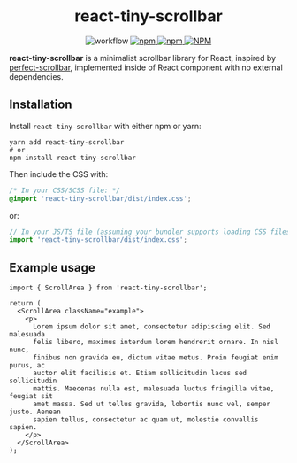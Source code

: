 <h1 align="center">
react-tiny-scrollbar
</h1>

<p align="center">
<img alt="workflow" src="https://img.shields.io/github/workflow/status/mat-sz/react-tiny-scrollbar/CI">
<a href="https://npmjs.com/package/react-tiny-scrollbar">
<img alt="npm" src="https://img.shields.io/npm/v/react-tiny-scrollbar">
<img alt="npm" src="https://img.shields.io/npm/dw/react-tiny-scrollbar">
<img alt="NPM" src="https://img.shields.io/npm/l/react-tiny-scrollbar">
</a>
</p>

**react-tiny-scrollbar** is a minimalist scrollbar library for React, inspired by [perfect-scrollbar](https://github.com/mdbootstrap/perfect-scrollbar), implemented inside of React component with no external dependencies.

## Installation

Install `react-tiny-scrollbar` with either npm or yarn:

```
yarn add react-tiny-scrollbar
# or
npm install react-tiny-scrollbar
```

Then include the CSS with:

```css
/* In your CSS/SCSS file: */
@import 'react-tiny-scrollbar/dist/index.css';
```

or:

```js
// In your JS/TS file (assuming your bundler supports loading CSS files):
import 'react-tiny-scrollbar/dist/index.css';
```

## Example usage

```tsx
import { ScrollArea } from 'react-tiny-scrollbar';

return (
  <ScrollArea className="example">
    <p>
      Lorem ipsum dolor sit amet, consectetur adipiscing elit. Sed malesuada
      felis libero, maximus interdum lorem hendrerit ornare. In nisl nunc,
      finibus non gravida eu, dictum vitae metus. Proin feugiat enim purus, ac
      auctor elit facilisis et. Etiam sollicitudin lacus sed sollicitudin
      mattis. Maecenas nulla est, malesuada luctus fringilla vitae, feugiat sit
      amet massa. Sed ut tellus gravida, lobortis nunc vel, semper justo. Aenean
      sapien tellus, consectetur ac quam ut, molestie convallis sapien.
    </p>
  </ScrollArea>
);
```
